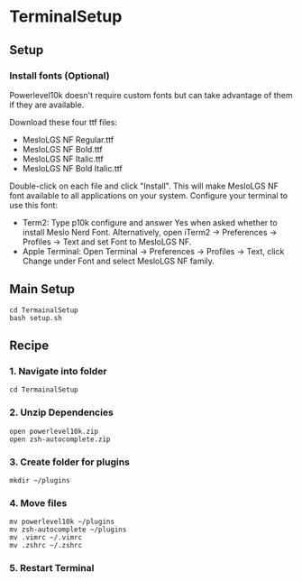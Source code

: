 # TerminalSetup

## Setup

### Install fonts (Optional)

Powerlevel10k doesn't require custom fonts but can take advantage of them if they are available.

Download these four ttf files:

- MesloLGS NF Regular.ttf
- MesloLGS NF Bold.ttf
- MesloLGS NF Italic.ttf
- MesloLGS NF Bold Italic.ttf

Double-click on each file and click "Install". This will make MesloLGS NF font available to all applications on your system. Configure your terminal to use this font:

- Term2: Type p10k configure and answer Yes when asked whether to install Meslo Nerd Font. Alternatively, open iTerm2 → Preferences → Profiles → Text and set Font to MesloLGS NF.
- Apple Terminal: Open Terminal → Preferences → Profiles → Text, click Change under Font and select MesloLGS NF family.

## Main Setup

```
cd TermainalSetup
bash setup.sh
```

## Recipe

### 1. Navigate into folder

```
cd TermainalSetup
```

### 2. Unzip Dependencies

```
open powerlevel10k.zip
open zsh-autocomplete.zip
```

### 3. Create folder for plugins

```
mkdir ~/plugins
```

### 4. Move files

```
mv powerlevel10k ~/plugins
mv zsh-autocomplete ~/plugins
mv .vimrc ~/.vimrc
mv .zshrc ~/.zshrc
```

### 5. Restart Terminal
